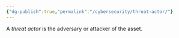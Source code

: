 ```yaml
---
{"dg-publish":true,"permalink":"/cybersecurity/threat-actor/"}
---
```


A *threat actor* is the adversary or attacker of the asset.